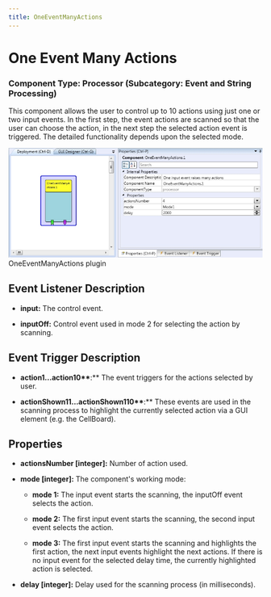 ```yaml
---
title: OneEventManyActions
---
```


# One Event Many Actions

### Component Type: Processor (Subcategory: Event and String Processing)

This component allows the user to control up to 10 actions using just one or two input events. In the first step, the event actions are scanned so that the user can choose the action, in the next step the selected action event is triggered. The detailed functionality depends upon the selected mode.

![Screenshot: OneEventManyActions plugin](./img/OneEventManyActions.jpg "Screenshot: OneEventManyActions plugin")  
OneEventManyActions plugin

## Event Listener Description

- **input:** The control event.

- **inputOff:** Control event used in mode 2 for selecting the action by scanning.

## Event Trigger Description

- **action1...action10\*\***:\*\* The event triggers for the actions selected by user.

- **actionShown11...actionShown110\*\***:\*\* These events are used in the scanning process to highlight the currently selected action via a GUI element (e.g. the CellBoard).

## Properties

- **actionsNumber \[integer\]:** Number of action used.

- **mode \[integer\]:** The component's working mode:

  - **mode 1:** The input event starts the scanning, the inputOff event selects the action.

  - **mode 2:** The first input event starts the scanning, the second input event selects the action.

  - **mode 3:** The first input event starts the scanning and highlights the first action, the next input events highlight the next actions. If there is no input event for the selected delay time, the currently highlighted action is selected.

- **delay \[integer\]:** Delay used for the scanning process (in milliseconds).
